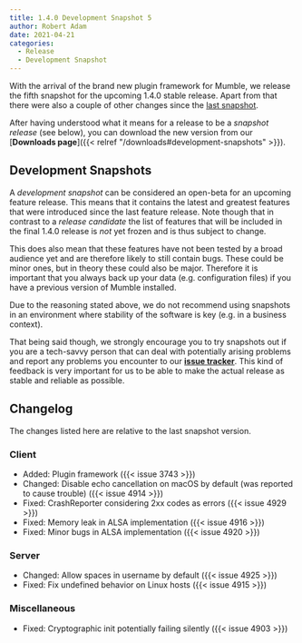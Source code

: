 ```yaml
---
title: 1.4.0 Development Snapshot 5
author: Robert Adam
date: 2021-04-21
categories:
  - Release
  - Development Snapshot
---
```


With the arrival of the brand new plugin framework for Mumble, we release the fifth snapshot for the upcoming 1.4.0
stable release. Apart from that there were also a couple of other changes since the
[last snapshot](2021-04-03-mumble-1-4-0-snapshot4.md).

After having understood what it means for a release to be a _snapshot release_ (see below), you can download the new
version from our [**Downloads page**]({{< relref "/downloads#development-snapshots" >}}).

<!--more-->

## Development Snapshots

A _development snapshot_ can be considered an open-beta for an upcoming feature release. This means that it contains the
latest and greatest features that were introduced since the last feature release. Note though that in contrast to a
_release candidate_ the list of features that will be included in the final 1.4.0 release is _not_ yet frozen and is
thus subject to change.

This does also mean that these features have not been tested by a broad audience yet and are therefore likely to still
contain bugs. These could be minor ones, but in theory these could also be major. Therefore it is important that you
always back up your data (e.g. configuration files) if you have a previous version of Mumble installed.

Due to the reasoning stated above, we do not recommend using snapshots in an environment where stability of the software
is key (e.g. in a business context).

That being said though, we strongly encourage you to try snapshots out if you are a tech-savvy person that can deal with
potentially arising problems and report any problems you encounter to our
[**issue tracker**](https://github.com/mumble-voip/mumble/issues). This kind of feedback is very important for us to be
able to make the actual release as stable and reliable as possible.

## Changelog

The changes listed here are relative to the last snapshot version.

### Client

- Added: Plugin framework ({{< issue 3743 >}})
- Changed: Disable echo cancellation on macOS by default (was reported to cause trouble) ({{< issue 4914 >}})
- Fixed: CrashReporter considering 2xx codes as errors ({{< issue 4929 >}})
- Fixed: Memory leak in ALSA implementation ({{< issue 4916 >}})
- Fixed: Minor bugs in ALSA implementation ({{< issue 4920 >}})

### Server

- Changed: Allow spaces in username by default ({{< issue 4925 >}})
- Fixed: Fix undefined behavior on Linux hosts ({{< issue 4915 >}})

### Miscellaneous

- Fixed: Cryptographic init potentially failing silently ({{< issue 4903 >}})
